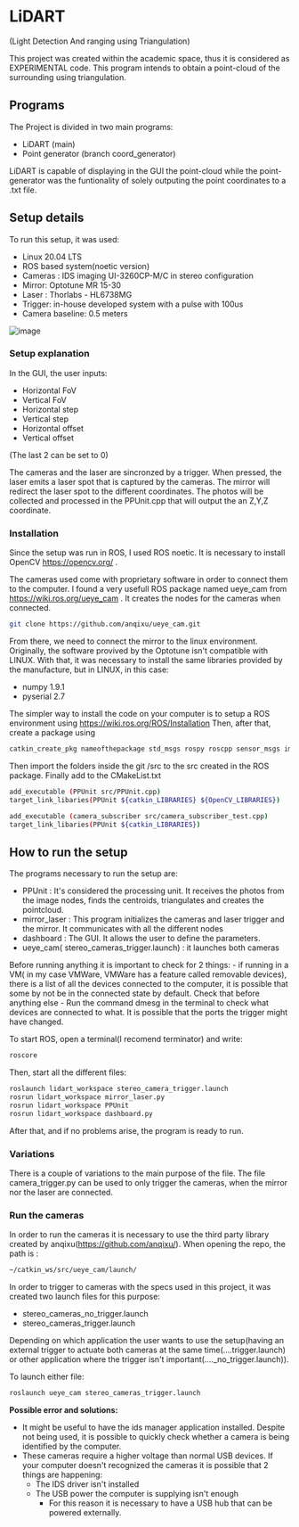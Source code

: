# LiDART
(Light Detection And ranging using Triangulation)

This project was created within the academic space, thus it is considered as EXPERIMENTAL code.
This program intends to obtain a point-cloud of the surrounding using triangulation.

## Programs
The Project is divided in two main programs:
- LiDART (main)
- Point generator (branch coord_generator)

LiDART is capable of displaying in the GUI the point-cloud while the point-generator was the funtionality of solely outputing the point coordinates to a .txt file.

## Setup details

To run this setup, it was used:
- Linux 20.04 LTS
- ROS based system(noetic version)
- Cameras : IDS imaging UI-3260CP-M/C in stereo configuration
- Mirror: Optotune MR 15-30
- Laser : Thorlabs - HL6738MG
- Trigger: in-house developed system with a pulse with 100us
- Camera baseline: 0.5 meters

![image](https://user-images.githubusercontent.com/30303154/121823562-efcc2f80-cc9d-11eb-9024-7dd0c1fa2079.png)

### Setup explanation
In the GUI, the user inputs:
- Horizontal FoV
- Vertical FoV
- Horizontal step
- Vertical step
- Horizontal offset
- Vertical offset

(The last 2 can be set to 0)


The cameras and the laser are sincronzed by a trigger. When pressed, the laser emits a laser spot that is captured by the cameras. The mirror will redirect the laser spot to the different coordinates.
The photos will be collected and processed in the PPUnit.cpp that will output the an Z,Y,Z coordinate.

### Installation
Since the setup was run in ROS, I used ROS noetic.
It is necessary to install OpenCV https://opencv.org/ .

The cameras used come with proprietary software in order to connect them to the computer. I found a very usefull ROS package named ueye_cam from https://wiki.ros.org/ueye_cam . It creates the nodes for the cameras when connected.
```bash
git clone https://github.com/anqixu/ueye_cam.git
```
From there, we need to connect the mirror to the linux environment.
Originally, the software provived by the Optotune isn't compatible with LINUX.
With that, it was necessary to install the same libraries provided by the manufacture, but in LINUX, in this case:
- numpy 1.9.1
- pyserial 2.7

The simpler way to install the code on your computer is to setup a ROS environment using https://wiki.ros.org/ROS/Installation
Then, after that, create a package using
``` bash
catkin_create_pkg nameofthepackage std_msgs rospy roscpp sensor_msgs image_transport cv_bridge
```
Then import the folders inside the git /src to the src created in the ROS package.
Finally add to the CMakeList.txt
``` bash
add_executable (PPUnit src/PPUnit.cpp)
target_link_libaries(PPUnit ${catkin_LIBRARIES} ${OpenCV_LIBRARIES})

add_executable (camera_subscriber src/camera_subscriber_test.cpp)
target_link_libaries(PPUnit ${catkin_LIBRARIES})

```

## How to run the setup
The programs necessary to run the setup are:
- PPUnit : It's considered the processing unit. It receives the photos from the image nodes, finds the centroids, triangulates and creates the pointcloud.
- mirror_laser : This program initializes the cameras and laser trigger and the mirror. It communicates with all the different nodes
- dashboard : The GUI. It allows the user to define the parameters.
- ueye_cam( stereo_cameras_trigger.launch) : it launches both cameras

Before running anything it is important to check for 2 things:
    - if running in a VM( in my case VMWare, VMWare has a feature called removable devices), there is a list of all the devices connected to the computer, it is possible that some by not be in the connected state by default. Check that before anything else
    - Run the command dmesg in the terminal to check what devices are connected to what. It is possible that the ports the trigger might have changed.


To start ROS, open a terminal(I recomend terminator) and write:
```bash
roscore
```
Then, start all the different files:
```bash
roslaunch lidart_workspace stereo_camera_trigger.launch
rosrun lidart_workspace mirror_laser.py
rosrun lidart_workspace PPUnit
rosrun lidart_workspace dashboard.py
```
After that, and if no problems arise, the program is ready to run.

### Variations
There is a couple of variations to the main purpose of the file.
The file camera_trigger.py can be used to only trigger the cameras, when the mirror nor the laser are connected.

### Run the cameras
In order to run the cameras it is necessary to use the third party library created by anqixu(https://github.com/anqixu/).
When opening the repo, the path is :
``` bash
~/catkin_ws/src/ueye_cam/launch/
```
In order to trigger to cameras with the specs used in this project, it was created two launch files for this purpose:
- stereo_cameras_no_trigger.launch
- stereo_cameras_trigger.launch

Depending on which application the user wants to use the setup(having an external trigger to actuate both cameras at the same time(....trigger.launch) or other application where the trigger isn't important(...._no_trigger.launch)).

To launch either file:
``` bash
roslaunch ueye_cam stereo_cameras_trigger.launch
```

**Possible error and solutions:**
- It might be useful to have the ids manager application installed. Despite not being used, it is possible to quickly check whether a camera is being identified by the computer.
- These cameras require a higher voltage than normal USB devices. If your computer doesn't recognized the cameras it is possible that 2 things are happening:
    - The IDS driver isn't installed
    - The USB power the computer is supplying isn't enough
        - For this reason it is necessary to have a USB hub that can be powered externally.

